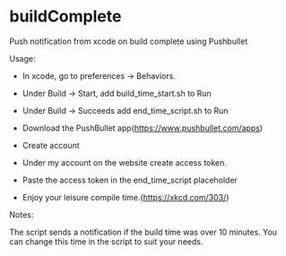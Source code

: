 # buildComplete
Push notification from xcode on build complete using Pushbullet

Usage:

* In xcode, go to preferences -> Behaviors. 
 * Under Build -> Start, add build_time_start.sh to Run  
 * Under Build -> Succeeds add end_time_script.sh to Run
    

* Download the PushBullet app(https://www.pushbullet.com/apps) 
 * Create account 
 * Under my account on the website create access token.
 * Paste the access token in the end_time_script placeholder 

* Enjoy your leisure compile time.(https://xkcd.com/303/)

Notes:

The script sends a notification if the build time was over 10 minutes. You can change this time in the script to suit your needs.
